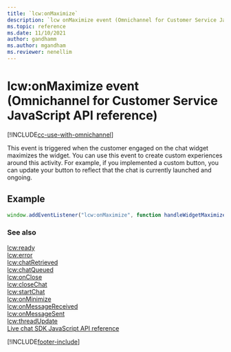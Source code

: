 ```yaml
---
title: `lcw:onMaximize`
description: `lcw onMaximize event (Omnichannel for Customer Service JavaScript API reference)`
ms.topic: reference
ms.date: 11/10/2021
author: gandhamm
ms.author: mgandham
ms.reviewer: nenellim
---
```

# lcw:onMaximize event (Omnichannel for Customer Service JavaScript API reference)

[!INCLUDE[cc-use-with-omnichannel](../../../../includes/cc-use-with-omnichannel.md)]

This event is triggered when the customer engaged on the chat widget maximizes the widget. You can use this event to create custom experiences around this activity. For example, if you implemented a custom button, you can update your button to reflect that the chat is currently launched and ongoing. 

## Example

```javascript
window.addEventListener("lcw:onMaximize", function handleWidgetMaximizeEvent(){ // Handle the live chat widget maximize event }); 
```

### See also

[lcw:ready](lcw-ready.md)  
[lcw:error](lcw-error.md)  
[lcw:chatRetrieved](lcw-chatRetrieved.md)  
[lcw:chatQueued](lcw-chatQueued.md)  
[lcw:onClose](lcw-onclose.md)  
[lcw:closeChat](lcw-closechat.md)  
[lcw:startChat](lcw-startchat.md)   
[lcw:onMinimize](lcw-onminimize.md)  
[lcw:onMessageReceived](lcw-onmessagereceived.md)  
[lcw:onMessageSent](lcw-onmessagesent.md)  
[lcw:threadUpdate](lcw-threadUpdate.md)   
[Live chat SDK JavaScript API reference](../../omnichannel-reference.md)


[!INCLUDE[footer-include](../../../../includes/footer-banner.md)]
